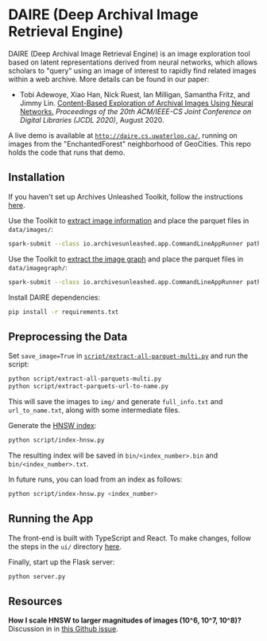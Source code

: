# DAIRE (Deep Archival Image Retrieval Engine)

DAIRE (Deep Archival Image Retrieval Engine) is an image exploration tool based on latent representations derived from neural networks, which allows scholars to "query" using an image of interest to rapidly find related images within a web archive.
More details can be found in our paper:

+ Tobi Adewoye, Xiao Han, Nick Ruest, Ian Milligan, Samantha Fritz, and Jimmy Lin. [Content-Based Exploration of Archival Images Using Neural Networks.](https://cs.uwaterloo.ca/~jimmylin/publications/Adewoye_etal_JCDL2020.pdf) _Proceedings of the 20th ACM/IEEE-CS Joint Conference on Digital Libraries (JCDL 2020)_, August 2020.

A live demo is available at [`http://daire.cs.uwaterloo.ca/`](http://daire.cs.uwaterloo.ca/), running on images from the "EnchantedForest" neighborhood of GeoCities.
This repo holds the code that runs that demo.

## Installation
If you haven't set up Archives Unleashed Toolkit, follow the instructions [here](https://aut.docs.archivesunleashed.org/docs/home).

Use the Toolkit to [extract image information](https://aut.docs.archivesunleashed.org/docs/aut-spark-submit-app#image-information) and place the parquet files in `data/images/`:
```sh
spark-submit --class io.archivesunleashed.app.CommandLineAppRunner path/to/aut-fatjar.jar --extractor ImageInformationExtractor --input /path/to/warcs/* --output /path/to/daire/data/images --output-format parquet
```

Use the Toolkit to [extract the image graph](https://aut.docs.archivesunleashed.org/docs/aut-spark-submit-app#image-graph) and place the parquet files in `data/imagegraph/`:
```sh
spark-submit --class io.archivesunleashed.app.CommandLineAppRunner path/to/aut-fatjar.jar --extractor ImageInformationExtractor --input /path/to/warcs/* --output /path/to/daire/data/imagegraph --output-format parquet
```

Install DAIRE dependencies:
```sh
pip install -r requirements.txt
```

## Preprocessing the Data

Set `save_image=True` in [`script/extract-all-parquet-multi.py`](https://github.com/archivesunleashed/daire/blob/master/script/extract-all-parquets-multi.py#L27) and run the script:
```sh
python script/extract-all-parquets-multi.py
python script/extract-parquets-url-to-name.py
```
This will save the images to `img/` and generate `full_info.txt` and `url_to_name.txt`, along with some intermediate files.

Generate the [HNSW index](https://github.com/nmslib/hnswlib):
```sh
python script/index-hnsw.py
```
The resulting index will be saved in `bin/<index_number>.bin` and `bin/<index_number>.txt`.

In future runs, you can load from an index as follows:
```sh
python script/index-hnsw.py <index_number>
```

## Running the App

The front-end is built with TypeScript and React. To make changes, follow the steps in the `ui/` directory [here](https://github.com/archivesunleashed/daire/blob/master/ui/README.md).

Finally, start up the Flask server:
```sh
python server.py
```

## Resources
**How I scale HNSW to larger magnitudes of images (10^6, 10^7, 10^8)?**
Discussion in in [this Github issue](https://github.com/nmslib/hnswlib/issues/81).
